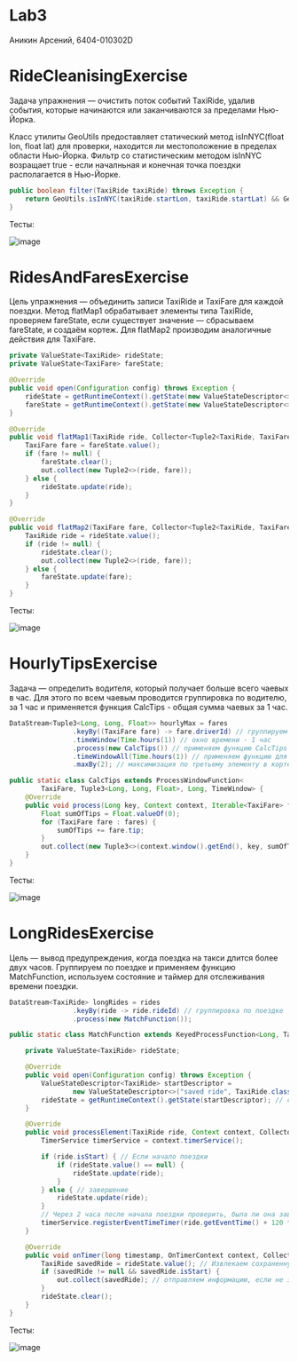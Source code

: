 # Lab3
Аникин Арсений, 6404-010302D

# RideCleanisingExercise

Задача упражнения  — очистить поток событий TaxiRide, удалив события, которые начинаются или заканчиваются за пределами Нью-Йорка.

Класс утилиты GeoUtils предоставляет статический метод isInNYC(float lon, float lat) для проверки, находится ли местоположение в пределах области Нью-Йорка.
Фильтр со статистическим методом isInNYC возращает true - если началньная и конечная точка поездки располагается в Нью-Йорке.

```java
public boolean filter(TaxiRide taxiRide) throws Exception {
	return GeoUtils.isInNYC(taxiRide.startLon, taxiRide.startLat) && GeoUtils.isInNYC(taxiRide.endLon, taxiRide.endLat);
}
```
Тесты:

![image](https://github.com/user-attachments/assets/31dc50c7-1959-485e-bcba-a2485add11ae)


# RidesAndFaresExercise

Цель упражнения — объединить записи TaxiRide и TaxiFare для каждой поездки. Метод flatMap1 обрабатывает элементы типа TaxiRide, проверяем fareState, если существует значение — сбрасываем fareState, и создаём кортеж. Для flatMap2 производим аналогичные действия для TaxiFare.

```java
private ValueState<TaxiRide> rideState;
private ValueState<TaxiFare> fareState;

@Override
public void open(Configuration config) throws Exception {
	rideState = getRuntimeContext().getState(new ValueStateDescriptor<>("saved ride", TaxiRide.class));
	fareState = getRuntimeContext().getState(new ValueStateDescriptor<>("saved fare", TaxiFare.class));
}

@Override
public void flatMap1(TaxiRide ride, Collector<Tuple2<TaxiRide, TaxiFare>> out) throws Exception {
	TaxiFare fare = fareState.value();
	if (fare != null) {
		fareState.clear();
		out.collect(new Tuple2<>(ride, fare));
	} else {
		rideState.update(ride);
	}
}

@Override
public void flatMap2(TaxiFare fare, Collector<Tuple2<TaxiRide, TaxiFare>> out) throws Exception {
	TaxiRide ride = rideState.value();
	if (ride != null) {
		rideState.clear();
		out.collect(new Tuple2<>(ride, fare));
	} else {
		fareState.update(fare);
	}
}
```

Тесты:

![image](https://github.com/user-attachments/assets/013dfe34-2718-47ed-b36d-cff7c8e5f33a)

# HourlyTipsExercise

Задача — определить водителя, который получает больше всего чаевых в час. Для этого по всем чаевым проводится группировка по водителю, за 1 час и применяется функция CalcTips - общая сумма чаевых за 1 час.

```java
DataStream<Tuple3<Long, Long, Float>> hourlyMax = fares
				.keyBy((TaxiFare fare) -> fare.driverId) // группируем поездки по водителю
				.timeWindow(Time.hours(1)) // окно времени - 1 час
				.process(new CalcTips()) // применяем функцию CalcTips
				.timeWindowAll(Time.hours(1)) // применяем функцию для 1 часа
				.maxBy(2); // максимизация по третьему элементу в кортеже - по сумме чаевых
```

```java
public static class CalcTips extends ProcessWindowFunction<
		TaxiFare, Tuple3<Long, Long, Float>, Long, TimeWindow> {
	@Override
	public void process(Long key, Context context, Iterable<TaxiFare> fares, Collector<Tuple3<Long, Long, Float>> out) throws Exception {
		Float sumOfTips = Float.valueOf(0);
		for (TaxiFare fare : fares) {
			sumOfTips += fare.tip;
		}
		out.collect(new Tuple3<>(context.window().getEnd(), key, sumOfTips));
	}
}
```

Тесты:

![image](https://github.com/user-attachments/assets/6aec8d46-a3f9-4d71-a46a-d4b031b38aea)

# LongRidesExercise

Цель — вывод предупреждения, когда поездка на такси длится более двух часов. Группируем по поездке и применяем функцию MatchFunction, используем состояние и таймер для отслеживания времени поездки.

```java
DataStream<TaxiRide> longRides = rides
				.keyBy(ride -> ride.rideId) // группировка по поездке
				.process(new MatchFunction());
```

```java
public static class MatchFunction extends KeyedProcessFunction<Long, TaxiRide, TaxiRide> {

	private ValueState<TaxiRide> rideState;

	@Override
	public void open(Configuration config) throws Exception {
		ValueStateDescriptor<TaxiRide> startDescriptor =
				new ValueStateDescriptor<>("saved ride", TaxiRide.class);
		rideState = getRuntimeContext().getState(startDescriptor); // создание состояния для хранения данных о поездке
	}

	@Override
	public void processElement(TaxiRide ride, Context context, Collector<TaxiRide> out) throws Exception {
		TimerService timerService = context.timerService();

		if (ride.isStart) { // Если начало поездки
			if (rideState.value() == null) {
				rideState.update(ride);
			}
		} else { // завершение
			rideState.update(ride);
		}
		// Через 2 часа после начала поездки проверить, была ли она завершена
		timerService.registerEventTimeTimer(ride.getEventTime() + 120 * 60 * 1000);
	}

	@Override
	public void onTimer(long timestamp, OnTimerContext context, Collector<TaxiRide> out) throws Exception {
		TaxiRide savedRide = rideState.value(); // Извлекаем сохраненную поездку
		if (savedRide != null && savedRide.isStart) {
			out.collect(savedRide); // отправляем информацию, если не завершена
		}
		rideState.clear();
	}
}
```

Тесты:

![image](https://github.com/user-attachments/assets/069de069-e555-42e5-8f78-059f59aa1052)
